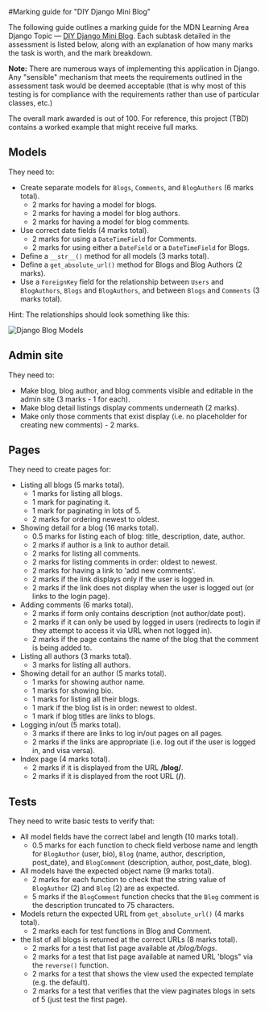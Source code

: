 #Marking guide for "DIY Django Mini Blog"

The following guide outlines a marking guide for the MDN Learning Area Django Topic — [DIY Django Mini Blog](https://developer.mozilla.org/en-US/docs/Learn/Server-side/Django/django_assessment_blog). Each subtask detailed in the assessment is listed below, along with an explanation of how many marks the task is worth, and the mark breakdown.

**Note:** There are numerous ways of implementing this application in Django. Any "sensible" mechanism that meets the requirements outlined in the assessment task would be deemed acceptable (that is why most of this testing is for compliance with the requirements rather than use of particular classes, etc.)

The overall mark awarded is out of 100. For reference, this project (TBD) contains a worked example that might receive full marks.

## Models

They need to:

* Create separate models for ``Blogs``, ``Comments``, and ``BlogAuthors`` (6 marks total).
  * 2 marks for having a model for blogs.
  * 2 marks for having a model for blog authors.
  * 2 marks for having a model for blog comments.
* Use correct date fields (4 marks total).
  * 2 marks for using a ``DateTimeField`` for Comments.
  * 2 marks for using either a ``DateField`` or a ``DateTimeField`` for Blogs.
* Define a ``__str__()`` method for all models (3 marks total).
* Define a ``get_absolute_url()`` method for Blogs and Blog Authors (2 marks).
* Use a ``ForeignKey`` field for the relationship between ``Users`` and ``BlogAuthors``, ``Blogs`` and ``BlogAuthors``, and between ``Blogs`` and ``Comments`` (3 marks total).

Hint: The relationships should look something like this:

  ![Django Blog Models](https://github.com/hamishwillee/django_diy_blog/blob/master/blog/static/images/diy_django_mini_blog_models.png)

## Admin site

They need to:
* Make blog, blog author, and blog comments visible and editable in the admin site (3 marks - 1 for each).
* Make blog detail listings display comments underneath (2 marks).
* Make only those comments that exist display (i.e. no placeholder for creating new comments) - 2 marks.


## Pages

They need to create pages for:

* Listing all blogs (5 marks total).
  * 1 marks for listing all blogs.
  * 1 mark for paginating it.
  * 1 mark for paginating in lots of 5.
  * 2 marks for ordering newest to oldest.
* Showing detail for a blog (16 marks total).
  * 0.5 marks for listing each of blog: title, description, date, author.
  * 2 marks if author is a link to author detail.
  * 2 marks for listing all comments.
  * 2 marks for listing comments in order: oldest to newest.
  * 2 marks for having a link to 'add new comments'.
  * 2 marks if the link displays only if the user is logged in.
  * 2 marks if the link does not display when the user is logged out (or links to the login page).
* Adding comments (6 marks total).
  * 2 marks if form only contains description (not author/date post).
  * 2 marks if it can only be used by logged in users (redirects to login if they attempt to access it via URL when not logged in).
  * 2 marks if the page contains the name of the blog that the comment is being added to.
* Listing all authors (3 marks total).
  * 3 marks for listing all authors.
* Showing detail for an author (5 marks total).
  * 1 marks for showing author name.
  * 1 marks for showing bio.
  * 1 marks for listing all their blogs.
  * 1 mark if the blog list is in order: newest to oldest.
  * 1 mark if blog titles are links to blogs.
* Logging in/out (5 marks total).
  * 3 marks if there are links to log in/out pages on all pages.
  * 2 marks if the links are appropriate (i.e. log out if the user is logged in, and visa versa).
* Index page (4 marks total).
  * 2 marks if it is displayed from the URL **/blog/**.
  * 2 marks if it is displayed from the root URL (**/**).

## Tests

They need to write basic tests to verify that:

* All model fields have the correct label and length (10 marks total).
  * 0.5 marks for each function to check field verbose name and length for ``BlogAuthor`` (user, bio), ``Blog`` (name, author, description, post_date), and ``BlogComment`` (description, author, post_date, blog).
* All models have the expected object name (9 marks total).
  * 2 marks for each function to check that the string value of ``BlogAuthor`` (2) and ``Blog`` (2) are as expected.
  * 5 marks if the ``BlogComment`` function checks that the ``Blog`` comment is the description truncated to 75 characters.
* Models return the expected URL from ``get_absolute_url()`` (4 marks total).
  * 2 marks each for test functions in Blog and Comment.
* the list of all blogs is returned at the correct URLs (8 marks total).
  * 2 marks for a test that list page available at */blog/blogs*.
  * 2 marks for a test that list page available at named URL 'blogs" via the ``reverse()`` function.
  * 2 marks for a test that shows the view used the expected template (e.g. the default).
  * 2 marks for a test that verifies that the view paginates blogs in sets of 5 (just test the first page).
